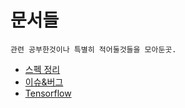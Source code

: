 # 문서들

    관련 공부한것이나 특별히 적어둘것들을 모아둔곳.

- [스펙 정리](/Interpreter/Python/SPEC.md)
- [이슈&버그](/Interpreter/Python/ISSUE%26BUG.md)
- [Tensorflow](/Interpreter/Python/Tensorflow.md)
